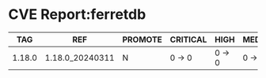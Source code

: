 # CVE Report:ferretdb
|  TAG   |       REF       | PROMOTE | CRITICAL |  HIGH  | MEDIUM |  LOW   | UNKNOWN |
|--------|-----------------|---------|----------|--------|--------|--------|---------|
| 1.18.0 | 1.18.0_20240311 | N       | 0 -> 0   | 0 -> 0 | 0 -> 0 | 0 -> 0 | 0 -> 0  |
